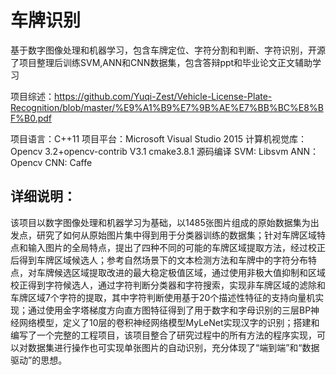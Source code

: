# 车牌识别

基于数字图像处理和机器学习，包含车牌定位、字符分割和判断、字符识别，开源了项目整理后训练SVM,ANN和CNN数据集，包含答辩ppt和毕业论文正文辅助学习

项目综述：https://github.com/Yuqi-Zest/Vehicle-License-Plate-Recognition/blob/master/%E9%A1%B9%E7%9B%AE%E7%BB%BC%E8%BF%B0.pdf

项目语言：C++11 项目平台：Microsoft Visual Studio 2015    计算机视觉库：Opencv 3.2+opencv-contrib V3.1 cmake3.8.1 源码编译
SVM: Libsvm    ANN： Opencv    CNN: Caffe

## 详细说明：
该项目以数字图像处理和机器学习为基础，以1485张图片组成的原始数据集为出发点，研究了如何从原始图片集中得到用于分类器训练的数据集；针对车牌区域特点和输入图片的全局特点，提出了四种不同的可能的车牌区域提取方法，经过校正后得到车牌区域候选人；参考自然场景下的文本检测方法和车牌中的字符分布特点，对车牌候选区域提取改进的最大稳定极值区域，通过使用非极大值抑制和区域校正得到字符候选人，通过字符判断分类器和字符搜索，实现非车牌区域的滤除和车牌区域7个字符的提取，其中字符判断使用基于20个描述性特征的支持向量机实现；通过使用金字塔梯度方向直方图特征得到了用于数字和字母识别的三层BP神经网络模型，定义了10层的卷积神经网络模型MyLeNet实现汉字的识别；搭建和编写了一个完整的工程项目，该项目整合了研究过程中的所有方法的程序实现，可以对数据集进行操作也可实现单张图片的自动识别，充分体现了“端到端”和“数据驱动”的思想。
